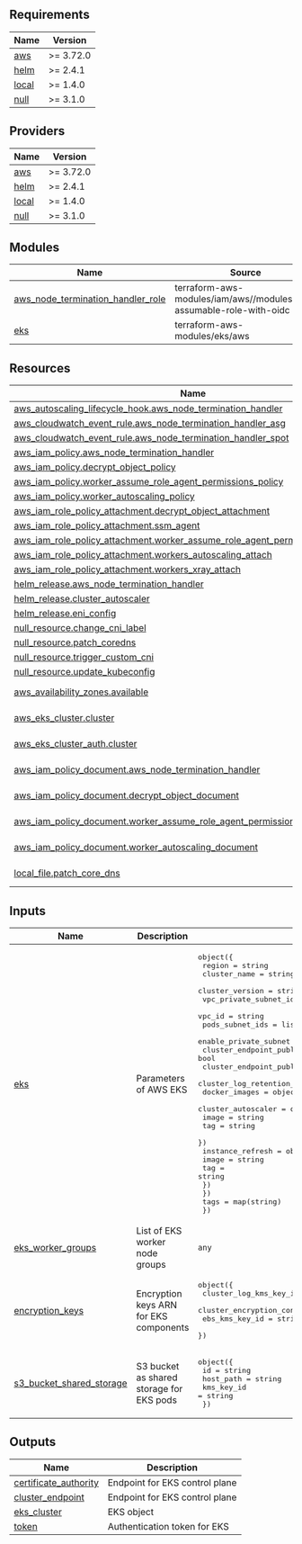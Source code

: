 <!-- BEGIN_TF_DOCS -->
## Requirements

| Name | Version |
|------|---------|
| <a name="requirement_aws"></a> [aws](#requirement\_aws) | >= 3.72.0 |
| <a name="requirement_helm"></a> [helm](#requirement\_helm) | >= 2.4.1 |
| <a name="requirement_local"></a> [local](#requirement\_local) | >= 1.4.0 |
| <a name="requirement_null"></a> [null](#requirement\_null) | >= 3.1.0 |

## Providers

| Name | Version |
|------|---------|
| <a name="provider_aws"></a> [aws](#provider\_aws) | >= 3.72.0 |
| <a name="provider_helm"></a> [helm](#provider\_helm) | >= 2.4.1 |
| <a name="provider_local"></a> [local](#provider\_local) | >= 1.4.0 |
| <a name="provider_null"></a> [null](#provider\_null) | >= 3.1.0 |

## Modules

| Name | Source | Version |
|------|--------|---------|
| <a name="module_aws_node_termination_handler_role"></a> [aws\_node\_termination\_handler\_role](#module\_aws\_node\_termination\_handler\_role) | terraform-aws-modules/iam/aws//modules/iam-assumable-role-with-oidc | 4.1.0 |
| <a name="module_eks"></a> [eks](#module\_eks) | terraform-aws-modules/eks/aws | 17.24.0 |

## Resources

| Name | Type |
|------|------|
| [aws_autoscaling_lifecycle_hook.aws_node_termination_handler](https://registry.terraform.io/providers/hashicorp/aws/latest/docs/resources/autoscaling_lifecycle_hook) | resource |
| [aws_cloudwatch_event_rule.aws_node_termination_handler_asg](https://registry.terraform.io/providers/hashicorp/aws/latest/docs/resources/cloudwatch_event_rule) | resource |
| [aws_cloudwatch_event_rule.aws_node_termination_handler_spot](https://registry.terraform.io/providers/hashicorp/aws/latest/docs/resources/cloudwatch_event_rule) | resource |
| [aws_iam_policy.aws_node_termination_handler](https://registry.terraform.io/providers/hashicorp/aws/latest/docs/resources/iam_policy) | resource |
| [aws_iam_policy.decrypt_object_policy](https://registry.terraform.io/providers/hashicorp/aws/latest/docs/resources/iam_policy) | resource |
| [aws_iam_policy.worker_assume_role_agent_permissions_policy](https://registry.terraform.io/providers/hashicorp/aws/latest/docs/resources/iam_policy) | resource |
| [aws_iam_policy.worker_autoscaling_policy](https://registry.terraform.io/providers/hashicorp/aws/latest/docs/resources/iam_policy) | resource |
| [aws_iam_role_policy_attachment.decrypt_object_attachment](https://registry.terraform.io/providers/hashicorp/aws/latest/docs/resources/iam_role_policy_attachment) | resource |
| [aws_iam_role_policy_attachment.ssm_agent](https://registry.terraform.io/providers/hashicorp/aws/latest/docs/resources/iam_role_policy_attachment) | resource |
| [aws_iam_role_policy_attachment.worker_assume_role_agent_permissions_document](https://registry.terraform.io/providers/hashicorp/aws/latest/docs/resources/iam_role_policy_attachment) | resource |
| [aws_iam_role_policy_attachment.workers_autoscaling_attach](https://registry.terraform.io/providers/hashicorp/aws/latest/docs/resources/iam_role_policy_attachment) | resource |
| [aws_iam_role_policy_attachment.workers_xray_attach](https://registry.terraform.io/providers/hashicorp/aws/latest/docs/resources/iam_role_policy_attachment) | resource |
| [helm_release.aws_node_termination_handler](https://registry.terraform.io/providers/hashicorp/helm/latest/docs/resources/release) | resource |
| [helm_release.cluster_autoscaler](https://registry.terraform.io/providers/hashicorp/helm/latest/docs/resources/release) | resource |
| [helm_release.eni_config](https://registry.terraform.io/providers/hashicorp/helm/latest/docs/resources/release) | resource |
| [null_resource.change_cni_label](https://registry.terraform.io/providers/hashicorp/null/latest/docs/resources/resource) | resource |
| [null_resource.patch_coredns](https://registry.terraform.io/providers/hashicorp/null/latest/docs/resources/resource) | resource |
| [null_resource.trigger_custom_cni](https://registry.terraform.io/providers/hashicorp/null/latest/docs/resources/resource) | resource |
| [null_resource.update_kubeconfig](https://registry.terraform.io/providers/hashicorp/null/latest/docs/resources/resource) | resource |
| [aws_availability_zones.available](https://registry.terraform.io/providers/hashicorp/aws/latest/docs/data-sources/availability_zones) | data source |
| [aws_eks_cluster.cluster](https://registry.terraform.io/providers/hashicorp/aws/latest/docs/data-sources/eks_cluster) | data source |
| [aws_eks_cluster_auth.cluster](https://registry.terraform.io/providers/hashicorp/aws/latest/docs/data-sources/eks_cluster_auth) | data source |
| [aws_iam_policy_document.aws_node_termination_handler](https://registry.terraform.io/providers/hashicorp/aws/latest/docs/data-sources/iam_policy_document) | data source |
| [aws_iam_policy_document.decrypt_object_document](https://registry.terraform.io/providers/hashicorp/aws/latest/docs/data-sources/iam_policy_document) | data source |
| [aws_iam_policy_document.worker_assume_role_agent_permissions_document](https://registry.terraform.io/providers/hashicorp/aws/latest/docs/data-sources/iam_policy_document) | data source |
| [aws_iam_policy_document.worker_autoscaling_document](https://registry.terraform.io/providers/hashicorp/aws/latest/docs/data-sources/iam_policy_document) | data source |
| [local_file.patch_core_dns](https://registry.terraform.io/providers/hashicorp/local/latest/docs/data-sources/file) | data source |

## Inputs

| Name | Description | Type | Default | Required |
|------|-------------|------|---------|:--------:|
| <a name="input_eks"></a> [eks](#input\_eks) | Parameters of AWS EKS | <pre>object({<br>    region                               = string<br>    cluster_name                         = string<br>    cluster_version                      = string<br>    vpc_private_subnet_ids               = list(string)<br>    vpc_id                               = string<br>    pods_subnet_ids                      = list(string)<br>    enable_private_subnet                = bool<br>    cluster_endpoint_public_access       = bool<br>    cluster_endpoint_public_access_cidrs = list(string)<br>    cluster_log_retention_in_days        = number<br>    docker_images                        = object({<br>      cluster_autoscaler = object({<br>        image = string<br>        tag   = string<br>      })<br>      instance_refresh   = object({<br>        image = string<br>        tag   = string<br>      })<br>    })<br>    tags                                 = map(string)<br>  })</pre> | n/a | yes |
| <a name="input_eks_worker_groups"></a> [eks\_worker\_groups](#input\_eks\_worker\_groups) | List of EKS worker node groups | `any` | n/a | yes |
| <a name="input_encryption_keys"></a> [encryption\_keys](#input\_encryption\_keys) | Encryption keys ARN for EKS components | <pre>object({<br>    cluster_log_kms_key_id    = string<br>    cluster_encryption_config = string<br>    ebs_kms_key_id            = string<br>  })</pre> | n/a | yes |
| <a name="input_s3_bucket_shared_storage"></a> [s3\_bucket\_shared\_storage](#input\_s3\_bucket\_shared\_storage) | S3 bucket as shared storage for EKS pods | <pre>object({<br>    id         = string<br>    host_path  = string<br>    kms_key_id = string<br>  })</pre> | n/a | yes |

## Outputs

| Name | Description |
|------|-------------|
| <a name="output_certificate_authority"></a> [certificate\_authority](#output\_certificate\_authority) | Endpoint for EKS control plane |
| <a name="output_cluster_endpoint"></a> [cluster\_endpoint](#output\_cluster\_endpoint) | Endpoint for EKS control plane |
| <a name="output_eks_cluster"></a> [eks\_cluster](#output\_eks\_cluster) | EKS object |
| <a name="output_token"></a> [token](#output\_token) | Authentication token for EKS |
<!-- END_TF_DOCS -->